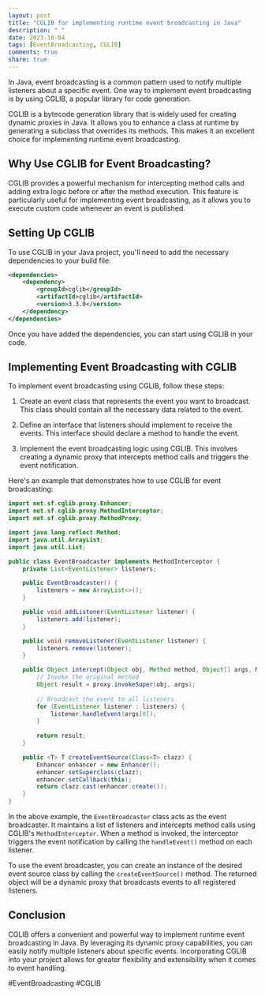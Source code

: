 ```yaml
---
layout: post
title: "CGLIB for implementing runtime event broadcasting in Java"
description: " "
date: 2023-10-04
tags: [EventBroadcasting, CGLIB]
comments: true
share: true
---
```


In Java, event broadcasting is a common pattern used to notify multiple listeners about a specific event. One way to implement event broadcasting is by using CGLIB, a popular library for code generation.

CGLIB is a bytecode generation library that is widely used for creating dynamic proxies in Java. It allows you to enhance a class at runtime by generating a subclass that overrides its methods. This makes it an excellent choice for implementing runtime event broadcasting.

## Why Use CGLIB for Event Broadcasting?

CGLIB provides a powerful mechanism for intercepting method calls and adding extra logic before or after the method execution. This feature is particularly useful for implementing event broadcasting, as it allows you to execute custom code whenever an event is published.

## Setting Up CGLIB

To use CGLIB in your Java project, you'll need to add the necessary dependencies to your build file:

```xml
<dependencies>
    <dependency>
        <groupId>cglib</groupId>
        <artifactId>cglib</artifactId>
        <version>3.3.0</version>
    </dependency>
</dependencies>
```

Once you have added the dependencies, you can start using CGLIB in your code.

## Implementing Event Broadcasting with CGLIB

To implement event broadcasting using CGLIB, follow these steps:

1. Create an event class that represents the event you want to broadcast. This class should contain all the necessary data related to the event.

2. Define an interface that listeners should implement to receive the events. This interface should declare a method to handle the event.

3. Implement the event broadcasting logic using CGLIB. This involves creating a dynamic proxy that intercepts method calls and triggers the event notification.

Here's an example that demonstrates how to use CGLIB for event broadcasting:

```java
import net.sf.cglib.proxy.Enhancer;
import net.sf.cglib.proxy.MethodInterceptor;
import net.sf.cglib.proxy.MethodProxy;

import java.lang.reflect.Method;
import java.util.ArrayList;
import java.util.List;

public class EventBroadcaster implements MethodInterceptor {
    private List<EventListener> listeners;

    public EventBroadcaster() {
        listeners = new ArrayList<>();
    }

    public void addListener(EventListener listener) {
        listeners.add(listener);
    }

    public void removeListener(EventListener listener) {
        listeners.remove(listener);
    }

    public Object intercept(Object obj, Method method, Object[] args, MethodProxy proxy) throws Throwable {
        // Invoke the original method
        Object result = proxy.invokeSuper(obj, args);
        
        // Broadcast the event to all listeners
        for (EventListener listener : listeners) {
            listener.handleEvent(args[0]);
        }
        
        return result;
    }

    public <T> T createEventSource(Class<T> clazz) {
        Enhancer enhancer = new Enhancer();
        enhancer.setSuperclass(clazz);
        enhancer.setCallback(this);
        return clazz.cast(enhancer.create());
    }
}
```

In the above example, the `EventBroadcaster` class acts as the event broadcaster. It maintains a list of listeners and intercepts method calls using CGLIB's `MethodInterceptor`. When a method is invoked, the interceptor triggers the event notification by calling the `handleEvent()` method on each listener.

To use the event broadcaster, you can create an instance of the desired event source class by calling the `createEventSource()` method. The returned object will be a dynamic proxy that broadcasts events to all registered listeners.

## Conclusion

CGLIB offers a convenient and powerful way to implement runtime event broadcasting in Java. By leveraging its dynamic proxy capabilities, you can easily notify multiple listeners about specific events. Incorporating CGLIB into your project allows for greater flexibility and extensibility when it comes to event handling. 

#EventBroadcasting #CGLIB